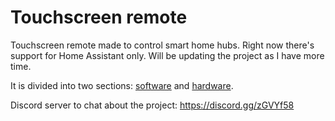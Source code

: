 # Touchscreen remote

Touchscreen remote made to control smart home hubs. Right now there's support for Home Assistant only. Will be updating the project as I have more time.

It is divided into two sections: [software](/software) and [hardware](/hardware).

Discord server to chat about the project: 
https://discord.gg/zGVYf58
